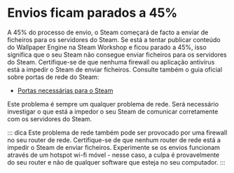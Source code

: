 # Envios ficam parados a 45%

A 45% do processo de envio, o Steam começará de facto a enviar de ficheiros para os servidores do Steam. Se está a tentar publicar conteúdo do Wallpaper Engine na Steam Workshop e ficou parado a 45%, isso significa que o seu Steam não consegue enviar ficheiros para os servidores do Steam. Certifique-se de que nenhuma firewall ou aplicação antivírus está a impedir o Steam de enviar ficheiros. Consulte também o guia oficial sobre portas de rede do Steam:

* [Portas necessárias para o Steam](https://support.steampowered.com/kb_article.php?ref=8571-GLVN-8711)

Este problema é sempre um qualquer problema de rede. Será necessário investigar o que está a impedor o seu Steam de comunicar corretamente com os servidores do Steam.

::: dica Este problema de rede também pode ser provocado por uma firewall no seu router de rede. Certifique-se de que nenhum router de rede está a impedir o Steam de enviar ficheiros. Experimente se os envios funcionam através de um hotspot wi-fi móvel - nesse caso, a culpa é provavelmente do seu router e não de qualquer software que esteja no seu computador. :::